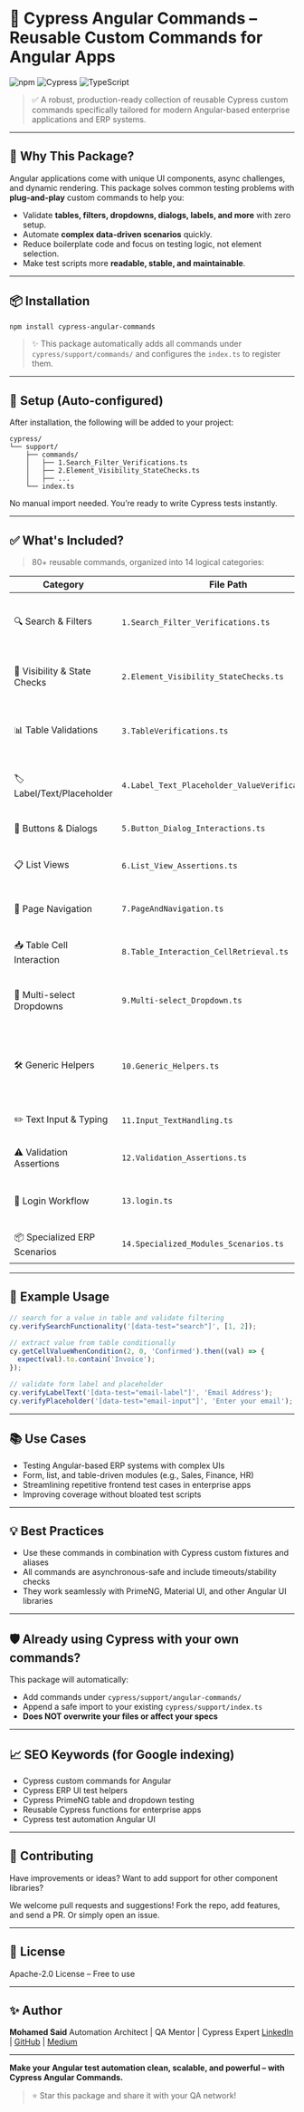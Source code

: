 # 🌟 Cypress Angular Commands – Reusable Custom Commands for Angular Apps

![npm](https://img.shields.io/npm/v/cypress-angular-commands) ![Cypress](https://img.shields.io/badge/Cypress-Tested-brightgreen) ![TypeScript](https://img.shields.io/badge/TypeScript-Ready-blue)

> ✅ A robust, production-ready collection of reusable Cypress custom commands specifically tailored for modern Angular-based enterprise applications and ERP systems.

---

## 🚀 Why This Package?

Angular applications come with unique UI components, async challenges, and dynamic rendering. This package solves common testing problems with **plug-and-play** custom commands to help you:

- Validate **tables, filters, dropdowns, dialogs, labels, and more** with zero setup.
- Automate **complex data-driven scenarios** quickly.
- Reduce boilerplate code and focus on testing logic, not element selection.
- Make test scripts more **readable, stable, and maintainable**.

---

## 📦 Installation

```bash
npm install cypress-angular-commands
````

> ✨ This package automatically adds all commands under `cypress/support/commands/` and configures the `index.ts` to register them.

---

## 🔧 Setup (Auto-configured)

After installation, the following will be added to your project:

```
cypress/
└── support/
    ├── commands/
    │   ├── 1.Search_Filter_Verifications.ts
    │   ├── 2.Element_Visibility_StateChecks.ts
    │   ├── ...
    └── index.ts
```

No manual import needed. You’re ready to write Cypress tests instantly.

---

## ✅ What's Included?

> 80+ reusable commands, organized into 14 logical categories:

| Category                     | File Path                                        | Description                                          |
| ---------------------------- | ------------------------------------------------ | ---------------------------------------------------- |
| 🔍 Search & Filters          | `1.Search_Filter_Verifications.ts`               | Dynamic search bar validation with table column sync |
| 👀 Visibility & State Checks | `2.Element_Visibility_StateChecks.ts`            | Assertions for presence, visibility, enable/disable  |
| 📊 Table Validations         | `3.TableVerifications.ts`                        | Table row, column, header, pagination verifications  |
| 🏷️ Label/Text/Placeholder   | `4.Label_Text_Placeholder_ValueVerifications.ts` | Assert values of form elements and labels            |
| 🔘 Buttons & Dialogs         | `5.Button_Dialog_Interactions.ts`                | Handle modal, confirm, alerts, buttons               |
| 📋 List Views                | `6.List_View_Assertions.ts`                      | Reusable assertions for grid/list views              |
| 📄 Page Navigation           | `7.PageAndNavigation.ts`                         | Smart page reloads, waits, stability helpers         |
| 📥 Table Cell Interaction    | `8.Table_Interaction_CellRetrieval.ts`           | Cell value extraction and interactions               |
| 🧾 Multi-select Dropdowns    | `9.Multi-select_Dropdown.ts`                     | Handle PrimeNG dropdowns and checkboxes              |
| 🛠️ Generic Helpers          | `10.Generic_Helpers.ts`                          | Common utility methods (waits, reloading, scrolling) |
| ✏️ Text Input & Typing       | `11.Input_TextHandling.ts`                       | Smart typing, clearing, appending                    |
| ⚠️ Validation Assertions     | `12.Validation_Assertions.ts`                    | Required fields, error highlights                    |
| 🔐 Login Workflow            | `13.login.ts`                                    | Built-in login commands for protected apps           |
| 📦 Specialized ERP Scenarios | `14.Specialized_Modules_Scenarios.ts`            | Real-world enterprise patterns                       |

---

## 🧪 Example Usage

```ts
// search for a value in table and validate filtering
cy.verifySearchFunctionality('[data-test="search"]', [1, 2]);

// extract value from table conditionally
cy.getCellValueWhenCondition(2, 0, 'Confirmed').then((val) => {
  expect(val).to.contain('Invoice');
});

// validate form label and placeholder
cy.verifyLabelText('[data-test="email-label"]', 'Email Address');
cy.verifyPlaceholder('[data-test="email-input"]', 'Enter your email');
```

---

## 📚 Use Cases

* Testing Angular-based ERP systems with complex UIs
* Form, list, and table-driven modules (e.g., Sales, Finance, HR)
* Streamlining repetitive frontend test cases in enterprise apps
* Improving coverage without bloated test scripts

---

## 💡 Best Practices

* Use these commands in combination with Cypress custom fixtures and aliases
* All commands are asynchronous-safe and include timeouts/stability checks
* They work seamlessly with PrimeNG, Material UI, and other Angular UI libraries

---

## 🛡️ Already using Cypress with your own commands?
This package will automatically:
- Add commands under `cypress/support/angular-commands/`
- Append a safe import to your existing `cypress/support/index.ts`
- **Does NOT overwrite your files or affect your specs**

---

## 📈 SEO Keywords (for Google indexing)

* Cypress custom commands for Angular
* Cypress ERP UI test helpers
* Cypress PrimeNG table and dropdown testing
* Reusable Cypress functions for enterprise apps
* Cypress test automation Angular UI

---

## 🤝 Contributing

Have improvements or ideas? Want to add support for other component libraries?

We welcome pull requests and suggestions! Fork the repo, add features, and send a PR. Or simply open an issue.

---

## 📃 License

Apache-2.0 License – Free to use

---

## ✨ Author

**Mohamed Said**
Automation Architect | QA Mentor | Cypress Expert
[LinkedIn](https://www.linkedin.com/in/mohamedsaidibrahim/) | [GitHub](https://github.com/MohamedSci) | [Medium](https://medium.com/@mohamedsaidibrahim)

---

**Make your Angular test automation clean, scalable, and powerful – with Cypress Angular Commands.**

> ⭐ Star this package and share it with your QA network!

```